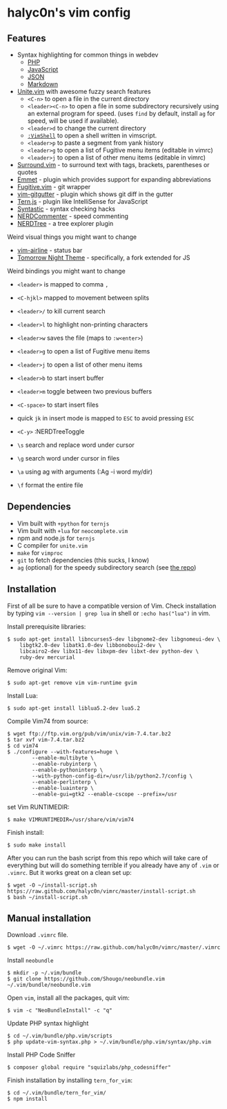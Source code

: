 halyc0n's vim config
===

Features
---

- Syntax highlighting for common things in webdev
  * [PHP](https://github.com/StanAngeloff/php-vim)
  * [JavaScript](https://github.com/pangloss/vim-javascript)
  * [JSON](https://github.com/elzr/vim-json)
  * [Markdown](https://github.com/tpope/vim-markdown)
- [Unite.vim](https://github.com/Shougo/unite.vim) with awesome fuzzy search features
  * `<C-n>` to open a file in the current directory
  * `<leader><C-n>` to open a file in some subdirectory recursively using an
    external program for speed. (uses `find` by default, install `ag` for
    speed, will be used if available).
  * `<leader>d` to change the current directory
  * [`:VimShell`](https://github.com/Shougo/vimshell.vim) to open a shell written in vimscript.
  * `<leader>p` to paste a segment from yank history
  * `<leader>g` to open a list of Fugitive menu items (editable in vimrc)
  * `<leader>j` to open a list of other menu items (editable in vimrc)
- [Surround.vim](https://github.com/tpope/vim-surround) - to surround text with
  tags, brackets, parentheses or quotes
- [Emmet](https://github.com/mattn/emmet-vim) - plugin which provides support
  for expanding abbreviations
- [Fugitive.vim](https://github.com/tpope/vim-fugitive) - git wrapper
- [vim-gitgutter](https://github.com/airblade/vim-gitgutter) - plugin which shows
  git diff in the gutter
- [Tern.js](http://ternjs.net/) - plugin like IntelliSense for JavaScript
- [Syntastic](https://github.com/scrooloose/synastic) - syntax checking hacks
- [NERDCommenter](https://github.com/scrooloose/nerdcommenter) - speed
  commenting
- [NERDTree](https://github.com/scrooloose/nerdtree) - a tree explorer plugin

Weird visual things you might want to change

- [vim-airline](https://github.com/bling/vim-airline) - status bar
- [Tomorrow Night Theme](https://github.com/Slava/vim-tomorrow-js) -
  specifically, a fork extended for JS

Weird bindings you might want to change

- `<leader>` is mapped to comma `,`
- `<C-hjkl>` mapped to movement between splits
- `<leader>/` to kill current search
- `<leader>l` to highlight non-printing characters
- `<leader>w` saves the file (maps to `:w<enter>`)
- `<leader>g` to open a list of Fugitive menu items
- `<leader>j` to open a list of other menu items
- `<leader>b` to start insert buffer
- `<leader>m` toggle between two previous buffers
- `<C-space>` to start insert files

- quick `jk` in insert mode is mapped to `ESC` to avoid pressing `ESC`
- `<C-y>` :NERDTreeToggle
- `\s` search and replace word under cursor
- `\g` search word under cursor in files
- `\a` using ag with arguments (:Ag -i word my/dir)
- `\f` format the entire file

Dependencies
---

- Vim built with `+python` for `ternjs`
- Vim built with `+lua` for `neocomplete.vim`
- npm and node.js for `ternjs`
- C compiler for `unite.vim`
- `make` for `vimproc`
- `git` to fetch dependencies (this sucks, I know)
- `ag` (optional) for the speedy subdirectory search (see [the repo](https://github.com/ggreer/the_silver_searcher))

Installation
---

First of all be sure to have a compatible version of Vim. Check installation by
typing `vim --version | grep lua` in shell or `:echo has("lua")` in vim.

Install prerequisite libraries:

    $ sudo apt-get install libncurses5-dev libgnome2-dev libgnomeui-dev \
        libgtk2.0-dev libatk1.0-dev libbonoboui2-dev \
        libcairo2-dev libx11-dev libxpm-dev libxt-dev python-dev \
        ruby-dev mercurial

Remove original Vim:

    $ sudo apt-get remove vim vim-runtime gvim

Install Lua:

    $ sudo apt-get install liblua5.2-dev lua5.2

Compile Vim74 from source:

    $ wget ftp://ftp.vim.org/pub/vim/unix/vim-7.4.tar.bz2
    $ tar xvf vim-7.4.tar.bz2
    $ cd vim74
    $ ./configure --with-features=huge \
            --enable-multibyte \
            --enable-rubyinterp \
            --enable-pythoninterp \
            --with-python-config-dir=/usr/lib/python2.7/config \
            --enable-perlinterp \
            --enable-luainterp \
            --enable-gui=gtk2 --enable-cscope --prefix=/usr

set Vim RUNTIMEDIR:

    $ make VIMRUNTIMEDIR=/usr/share/vim/vim74

Finish install:

    $ sudo make install

After you can run the bash script from this repo which will take care of
everything but will do something terrible if you already have any of `.vim` or
`.vimrc`. But it works great on a clean set up:

    $ wget -O ~/install-script.sh https://raw.github.com/halyc0n/vimrc/master/install-script.sh
    $ bash ~/install-script.sh

Manual installation
---

Download `.vimrc` file.

    $ wget -O ~/.vimrc https://raw.github.com/halyc0n/vimrc/master/.vimrc

Install `neobundle`

    $ mkdir -p ~/.vim/bundle
    $ git clone https://github.com/Shougo/neobundle.vim ~/.vim/bundle/neobundle.vim

Open `vim`, install all the packages, quit vim:

    $ vim -c "NeoBundleInstall" -c "q"

Update PHP syntax highlight

    $ cd ~/.vim/bundle/php.vim/scripts
    $ php update-vim-syntax.php > ~/.vim/bundle/php.vim/syntax/php.vim

Install PHP Code Sniffer

    $ composer global require "squizlabs/php_codesniffer"

Finish installation by installing `tern_for_vim`:

    $ cd ~/.vim/bundle/tern_for_vim/
    $ npm install
